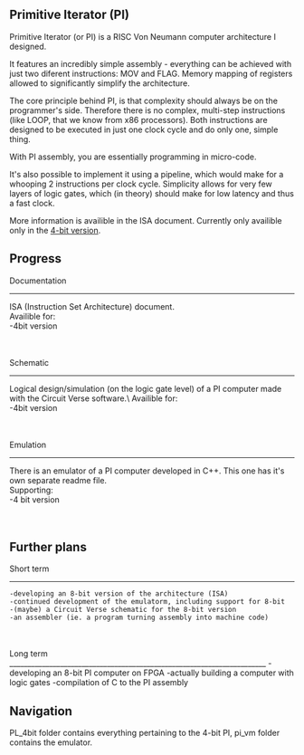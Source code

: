 ## Primitive Iterator (PI)

Primitive Iterator (or PI) is a RISC Von Neumann computer architecture I designed.

It features an incredibly simple assembly - everything can be achieved with just two diferent instructions: MOV and FLAG.
Memory mapping of registers allowed to significantly simplify the architecture.

The core principle behind PI, is that complexity should always be on the programmer's side. Therefore there is no complex, multi-step instructions (like LOOP, that we know from x86 processors).
Both instructions are designed to be executed in just one clock cycle and do only one, simple thing.

With PI assembly, you are essentially programming in micro-code.

It's also possible to implement it using a pipeline, which would make for a whooping 2 instructions per clock cycle. 
Simplicity allows for very few layers of logic gates, which (in theory) should make for low latency and thus a fast clock.

More information is availible in the ISA document. Currently only availible only in the [4-bit version](PI_4bit/InstructionSetArchitecture_FullEdition.pdf).


## Progress

Documentation
_______________________________________________________________________
ISA (Instruction Set Architecture) document.\
Availible for:\
    -4bit version\
<br/>
<br/>


Schematic
_______________________________________________________________________
Logical design/simulation (on the logic gate level) of a PI computer made with the Circuit Verse software.\ 
Availible for:\
    -4bit version\
<br/>
<br/>



Emulation
_______________________________________________________________________
There is an emulator of a PI computer developed in C++. This one has it's own separate readme file.\
Supporting:\
    -4 bit version\
<br/>
<br/>
    

## Further plans

Short term
_______________________________________________________________________
    -developing an 8-bit version of the architecture (ISA)
    -continued development of the emulatorm, including support for 8-bit
    -(maybe) a Circuit Verse schematic for the 8-bit version
    -an assembler (ie. a program turning assembly into machine code)


<br/>
<br/>
Long term
_______________________________________________________________________
    -developing an 8-bit PI computer on FPGA
    -actually building a computer with logic gates
    -compilation of C to the PI assembly

    
## Navigation

PL_4bit folder contains everything pertaining to the 4-bit PI, pi_vm folder contains the emulator.



